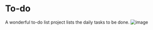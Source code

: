 # To-do

A wonderful to-do list project lists the daily tasks to be done.
![image](https://github.com/hassanmostafaibrahim11/To-do/assets/73891754/51ad1340-416c-4da0-b2a4-ab53fc8604a7)
